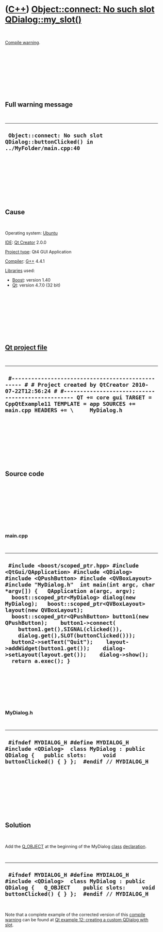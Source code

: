 



 

 

 

 

 

([C++](Cpp.md)) [Object::connect: No such slot QDialog::my\_slot()](CppCompileWarningNoSuchSlot.md)
=====================================================================================================

 

[Compile warning](CppCompileWarning.md).

 

 

 

 

 

Full warning message
--------------------

 

  --------------------------------------------------------------------------------------
  ` Object::connect: No such slot QDialog::buttonClicked() in ../MyFolder/main.cpp:40`
  --------------------------------------------------------------------------------------

 

 

 

 

 

Cause
-----

 

Operating system:
[Ubuntu](http://en.wikipedia.org/wiki/Ubuntu_%28operating_system%29)

[IDE](CppIde.md): [Qt Creator](CppQt.md) 2.0.0

[Project type](CppQtProjectType.md): Qt4 GUI Application

[Compiler](CppCompiler.md): [G++](CppGpp.md) 4.4.1

[Libraries](CppLibrary.md) used:

-   [Boost](CppBoost.md): version 1.40
-   [Qt](CppQt.md): version 4.7.0 (32 bit)

 

 

 

 

 

[Qt project file](CppQtProjectFile.md)
---------------------------------------

 

  -----------------------------------------------------------------------------------------------------------------------------------------------------------------------------------------------------------------------------------------------------------------------
  ` #------------------------------------------------- # # Project created by QtCreator 2010-07-22T12:56:24 # #------------------------------------------------- QT += core gui TARGET = CppQtExample11 TEMPLATE = app SOURCES += main.cpp HEADERS += \     MyDialog.h`
  -----------------------------------------------------------------------------------------------------------------------------------------------------------------------------------------------------------------------------------------------------------------------

 

 

 

 

 

Source code
-----------

 

 

 

 

 

### main.cpp

 

  ----------------------------------------------------------------------------------------------------------------------------------------------------------------------------------------------------------------------------------------------------------------------------------------------------------------------------------------------------------------------------------------------------------------------------------------------------------------------------------------------------------------------------------------------------------------------------------------------------------------------------------------------------
  ` #include <boost/scoped_ptr.hpp> #include <QtGui/QApplication> #include <QDialog> #include <QPushButton> #include <QVBoxLayout> #include "MyDialog.h"  int main(int argc, char *argv[]) {   QApplication a(argc, argv);   boost::scoped_ptr<MyDialog> dialog(new MyDialog);   boost::scoped_ptr<QVBoxLayout> layout(new QVBoxLayout);   boost::scoped_ptr<QPushButton> button1(new QPushButton);    button1->connect(     button1.get(),SIGNAL(clicked()),     dialog.get(),SLOT(buttonClicked()));   button2->setText("Quit");    layout->addWidget(button1.get());    dialog->setLayout(layout.get());    dialog->show();   return a.exec(); }`
  ----------------------------------------------------------------------------------------------------------------------------------------------------------------------------------------------------------------------------------------------------------------------------------------------------------------------------------------------------------------------------------------------------------------------------------------------------------------------------------------------------------------------------------------------------------------------------------------------------------------------------------------------------

 

 

 

 

### MyDialog.h

 

  -----------------------------------------------------------------------------------------------------------------------------------------------------------------------
  ` #ifndef MYDIALOG_H #define MYDIALOG_H  #include <QDialog>  class MyDialog : public QDialog {   public slots:     void buttonClicked() { } };  #endif // MYDIALOG_H`
  -----------------------------------------------------------------------------------------------------------------------------------------------------------------------

 

 

 

 

 

Solution
--------

 

Add the [Q\_OBJECT](CppQ_OBJECT.md) at the beginning of the MyDialog
[class](CppClass.md) [declaration](CppDeclaration.md).

 

  -----------------------------------------------------------------------------------------------------------------------------------------------------------------------------------
  ` #ifndef MYDIALOG_H #define MYDIALOG_H  #include <QDialog>  class MyDialog : public QDialog {   Q_OBJECT    public slots:     void buttonClicked() { } };  #endif // MYDIALOG_H`
  -----------------------------------------------------------------------------------------------------------------------------------------------------------------------------------

 

Note that a complete example of the corrected version of this [compile
warning](CppCompileWarning.md) can be found at [Qt example 12: creating
a custom QDialog with slot](CppQtExample12.md).

 

 

 

 





 



